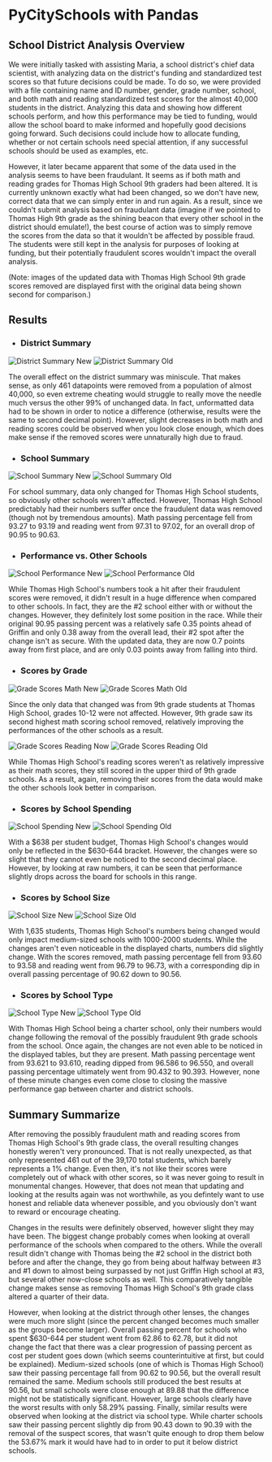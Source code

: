 # PyCitySchools with Pandas

## School District Analysis Overview

We were initially tasked with assisting Maria, a school district's chief data scientist, with analyzing data on the district's funding and standardized test scores so that future decisions could be made.  To do so, we were provided with a file containing name and ID number, gender, grade number, school, and both math and reading standardized test scores for the almost 40,000 students in the district.  Analyzing this data and showing how different schools perform, and how this performance may be tied to funding, would allow the school board to make informed and hopefully good decisions going forward.  Such decisions could include how to allocate funding, whether or not certain schools need special attention, if any successful schools should be used as examples, etc.

However, it later became apparent that some of the data used in the analysis seems to have been fraudulant.  It seems as if both math and reading grades for Thomas High School 9th graders had been altered.  It is currently unknown exactly what had been changed, so we don't have new, correct data that we can simply enter in and run again.  As a result, since we couldn't submit analysis based on fraudulant data (imagine if we pointed to Thomas High 9th grade as the shining beacon that every other school in the district should emulate!), the best course of action was to simply remove the scores from the data so that it wouldn't be affected by possible fraud.  The students were still kept in the analysis for purposes of looking at funding, but their potentially fraudulent scores wouldn't impact the overall analysis.

(Note: images of the updated data with Thomas High School 9th grade scores removed are displayed first with the original data being shown second for comparison.)

## Results

* ### District Summary
![District Summary New](https://github.com/Jeffstr00/School_District_Analysis/blob/main/Resources/schools_211.png)
![District Summary Old](https://github.com/Jeffstr00/School_District_Analysis/blob/main/Resources/schools_212.png)

The overall effect on the district summary was miniscule.  That makes sense, as only 461 datapoints were removed from a population of almost 40,000, so even extreme cheating would struggle to really move the needle much versus the other 99% of unchanged data.  In fact, unformatted data had to be shown in order to notice a difference (otherwise, results were the same to second decimal point).  However, slight decreases in both math and reading scores could be observed when you look close enough, which does make sense if the removed scores were unnaturally high due to fraud.

* ### School Summary
![School Summary New](https://github.com/Jeffstr00/School_District_Analysis/blob/main/Resources/schools_221.png)
![School Summary Old](https://github.com/Jeffstr00/School_District_Analysis/blob/main/Resources/schools_222.png)

For school summary, data only changed for Thomas High School students, so obviously other schools weren't affected.  However, Thomas High School predictably had their numbers suffer once the fraudulent data was removed (though not by tremendous amounts).  Math passing percentage fell from 93.27 to 93.19 and reading went from 97.31 to 97.02, for an overall drop of 90.95 to 90.63.

* ### Performance vs. Other Schools
![School Performance New](https://github.com/Jeffstr00/School_District_Analysis/blob/main/Resources/schools_231.png)
![School Performance Old](https://github.com/Jeffstr00/School_District_Analysis/blob/main/Resources/schools_232.png)

While Thomas High School's numbers took a hit after their fraudulent scores were removed, it didn't result in a huge difference when compared to other schools.  In fact, they are the #2 school either with or without the changes.  However, they definitely lost some position in the race.  While their original 90.95 passing percent was a relatively safe 0.35 points ahead of Griffin and only 0.38 away from the overall lead, their #2 spot after the change isn't as secure.  With the updated data, they are now 0.7 points away from first place, and are only 0.03 points away from falling into third.

* ### Scores by Grade
![Grade Scores Math New](https://github.com/Jeffstr00/School_District_Analysis/blob/main/Resources/schools_241math.png)
![Grade Scores Math Old](https://github.com/Jeffstr00/School_District_Analysis/blob/main/Resources/schools_242math.png)

Since the only data that changed was from 9th grade students at Thomas High School, grades 10-12 were not affected.  However, 9th grade saw its second highest math scoring school removed, relatively improving the performances of the other schools as a result.

![Grade Scores Reading Now](https://github.com/Jeffstr00/School_District_Analysis/blob/main/Resources/schools_241reading.png)
![Grade Scores Reading Old](https://github.com/Jeffstr00/School_District_Analysis/blob/main/Resources/schools_242reading.png)

While Thomas High School's reading scores weren't as relatively impressive as their math scores, they still scored in the upper third of 9th grade schools.  As a result, again, removing their scores from the data would make the other schools look better in comparison.

* ### Scores by School Spending
![School Spending New](https://github.com/Jeffstr00/School_District_Analysis/blob/main/Resources/schools_251.png)
![School Spending Old](https://github.com/Jeffstr00/School_District_Analysis/blob/main/Resources/schools_252.png)

With a $638 per student budget, Thomas High School's changes would only be reflected in the $630-644 bracket.  However, the changes were so slight that they cannot even be noticed to the second decimal place.  However, by looking at raw numbers, it can be seen that performance slightly drops across the board for schools in this range.

* ### Scores by School Size
![School Size New](https://github.com/Jeffstr00/School_District_Analysis/blob/main/Resources/schools_261.png)
![School Size Old](https://github.com/Jeffstr00/School_District_Analysis/blob/main/Resources/schools_261.png)

With 1,635 students, Thomas High School's numbers being changed would only impact medium-sized schools with 1000-2000 students.  While the changes aren't even noticeable in the displayed charts, numbers did slightly change.  With the scores removed, math passing percentage fell from 93.60 to 93.58 and reading went from 96.79 to 96.73, with a corresponding dip in overall passing percentage of 90.62 down to 90.56.

* ### Scores by School Type
![School Type New](https://github.com/Jeffstr00/School_District_Analysis/blob/main/Resources/schools_271.png)
![School Type Old](https://github.com/Jeffstr00/School_District_Analysis/blob/main/Resources/schools_271.png)

With Thomas High School being a charter school, only their numbers would change following the removal of the possibly fraudulent 9th grade schools from the school.  Once again, the changes are not even able to be noticed in the displayed tables, but they are present.  Math passing percentage went from 93.621 to 93.610, reading dipped from 96.586 to 96.550, and overall passing percentage ultimately went from 90.432 to 90.393.  However, none of these minute changes even come close to closing the massive performance gap between charter and district schools.

## Summary Summarize

After removing the possibly fraudulent math and reading scores from Thomas High School's 9th grade class, the overall resulting changes honestly weren't very pronounced.  That is not really unexpected, as that only represented 461 out of the 39,170 total students, which barely represents a 1% change.  Even then, it's not like their scores were completely out of whack with other scores, so it was never going to result in monumental changes.  However, that does not mean that updating and looking at the results again was not worthwhile, as you defintely want to use honest and reliable data whenever possible, and you obviously don't want to reward or encourage cheating.

Changes in the results were definitely observed, however slight they may have been.  The biggest change probably comes when looking at overall performance of the schools when compared to the others.  While the overall result didn't change with Thomas being the #2 school in the district both before and after the change, they go from being about halfway between #3 and #1 down to almost being surpassed by not just Griffin High school at #3, but several other now-close schools as well.  This comparatively tangible change makes sense as removing Thomas High School's 9th grade class altered a quarter of their data.

However, when looking at the district through other lenses, the changes were much more slight (since the percent changed becomes much smaller as the groups become larger).  Overall passing percent for schools who spent $630-644 per student went from 62.86 to 62.78, but it did not change the fact that there was a clear progression of passing percent as cost per student goes down (which seems counterintuitive at first, but could be explained).  Medium-sized schools (one of which is Thomas High School) saw their passing percentage fall from 90.62 to 90.56, but the overall result remained the same.  Medium schools still produced the best results at 90.56, but small schools were close enough at 89.88 that the difference might not be statistically significant.  However, large schools clearly have the worst results with only 58.29% passing.  Finally, similar results were observed when looking at the district via school type.  While charter schools saw their passing percent slightly dip from 90.43 down to 90.39 with the removal of the suspect scores, that wasn't quite enough to drop them below the 53.67% mark it would have had to in order to put it below district schools.

